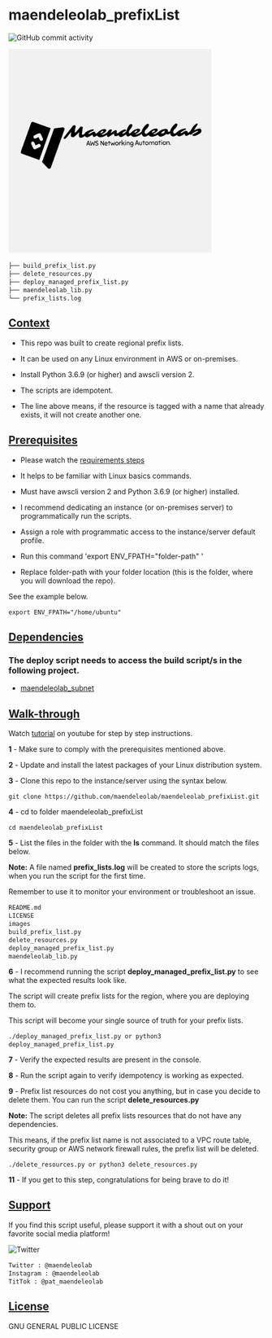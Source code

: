 # maendeleolab_prefixList
![GitHub commit activity](https://img.shields.io/github/last-commit/maendeleolab/maendeleolab_prefixList)

<img src="/images/banner.png" width=400>

```
├── build_prefix_list.py
├── delete_resources.py
├── deploy_managed_prefix_list.py
├── maendeleolab_lib.py
└── prefix_lists.log
```

## [Context](#Context)

- This repo was built to create regional prefix lists. 

- It can be used on any Linux environment in AWS or on-premises. 

- Install Python 3.6.9 (or higher) and awscli version 2.

- The scripts are idempotent.

- The line above means, if the resource is tagged with a name that already exists, it will not create another one.

## [Prerequisites](#Prerequisites)

- Please watch the [requirements steps](https://www.youtube.com/watch?v=gMM-d1uZ0Ks&t=12s)

- It helps to be familiar with Linux basics commands.

- Must have awscli version 2 and Python 3.6.9 (or higher) installed.

- I recommend dedicating an instance (or on-premises server) to programmatically run the scripts.  

- Assign a role with programmatic access to the instance/server default profile.

- Run this command 'export ENV_FPATH="folder-path" ' 

- Replace folder-path with your folder location (this is the folder, where you will download the repo). 

See the example below.

```
export ENV_FPATH="/home/ubuntu"
```

## [Dependencies](#Dependencies)
### The deploy script needs to access the build script/s in the following project.

- [maendeleolab_subnet](https://github.com/maendeleolab/maendeleolab_subnet) 

## [Walk-through](#Walk-through)

Watch [tutorial](https://youtu.be/apVv3A5hTdo) on youtube for step by step instructions.

**1**  - Make sure to comply with the prerequisites mentioned above.

**2**  - Update and install the latest packages of your Linux distribution system.

**3**  - Clone this repo to the instance/server using the syntax below.

```
git clone https://github.com/maendeleolab/maendeleolab_prefixList.git
```

**4**  - cd to folder maendeleolab_prefixList

```
cd maendeleolab_prefixList
```

**5**  - List the files in the folder with the **ls** command. It should match the files below.

**Note:** A file named **prefix_lists.log** will be created to store the scripts logs, when you run the script for the first time.

Remember to use it to monitor your environment or troubleshoot an issue.

```
README.md
LICENSE
images
build_prefix_list.py
delete_resources.py
deploy_managed_prefix_list.py
maendeleolab_lib.py
```

**6**  - I recommend running the script **deploy_managed_prefix_list.py** to see what the expected results look like.

The script will create prefix lists for the region, where you are deploying them to.

This script will become your single source of truth for your prefix lists. 

```
./deploy_managed_prefix_list.py or python3 deploy_managed_prefix_list.py
```

**7**  - Verify the expected results are present in the console. 

**8**  - Run the script again to verify idempotency is working as expected. 

**9**  - Prefix list resources do not cost you anything, but in case you decide to delete them. You can run the script **delete_resources.py**
	
**Note:** The script deletes all prefix lists resources that do not have any dependencies. 
	
This means, if the prefix list name is not associated to a VPC route table, security group or AWS network firewall rules, the prefix list will be deleted. 

```
./delete_resources.py or python3 delete_resources.py
```

**11** - If you get to this step, congratulations for being brave to do it! 

## [Support](#Support)
If you find this script useful, please support it with a shout out on your favorite social media platform!

![Twitter](https://img.shields.io/twitter/follow/maendeleolab?style=social)
```
Twitter : @maendeleolab
Instagram : @maendeleolab
TitTok : @pat_maendeleolab
```
## [License](#License)
GNU GENERAL PUBLIC LICENSE

	
